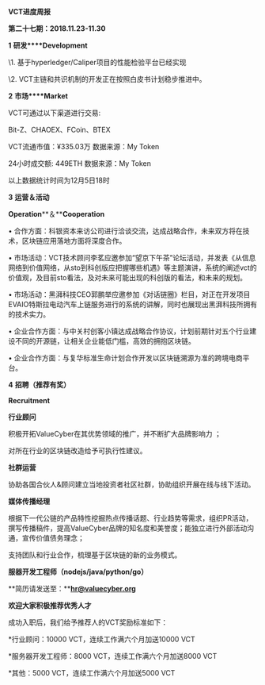  **VCT进度周报**

**第二十七期：2018.11.23-11.30**

 

**1**  **研发****Development** 

\1. 基于hyperledger/Caliper项目的性能检验平台已经实现

\2. VCT主链和共识机制的开发正在按照白皮书计划稳步推进中。

 

**2** **市场****Market**

VCT可通过以下渠道进行交易:

Bit-Z、CHAOEX、FCoin、BTEX

VCT流通市值：¥335.03万   数据来源：My Token

24小时成交额: 449ETH   数据来源：My Token  

以上数据统计时间为12月5日18时

 

**3** **运营＆活动**

**Operation****＆****Cooperation**

• 合作方面：科银资本来访公司进行洽谈交流，达成战略合作，未来双方将在技术，区块链应用落地方面将深度合作。

• 市场活动：VCT技术顾问李茗应邀参加“望京下午茶”论坛活动，并发表《从信息网络到价值网络，从sto到科创版应把握哪些机遇》等主题演讲，系统的阐述vct的价值观，及目前sto看法，及对未来可能出现的科创版的看法，和未来的规划。

• 市场活动：黑湃科技CEO郭鹏举应邀参加《对话链圈》栏目，对正在开发项目EVAIO特斯拉电动汽车上链服务进行的系统的讲解，同时也展现出黑湃科技所拥有的技术实力。

• 企业合作方面：与中关村创客小镇达成战略合作协议，计划前期针对五个行业建设不同的开源链，让相关企业能低门槛，高效的拥抱区块链。

• 企业合作方面：与复华标准生命计划合作开发以区块链溯源为准的跨境电商平台。

**4** **招聘（推荐有奖）**

**Recruitment**

**行业顾问**

积极开拓ValueCyber在其优势领域的推广，并不断扩大品牌影响力 ；

对所在行业的区块链改造给予可执行性建议。

**社群运营**

协助各国合伙人&顾问建立当地投资者社区社群，协助组织开展在线与线下活动。

**媒体传播经理**

根据下一代公链的产品特性挖掘热点传播话题、行业趋势等需求，组织PR活动，撰写传播稿件，提高ValueCyber品牌的知名度和美誉度；能独立进行外部活动沟通，宣传价值债务理念；

支持团队和行业合作，梳理基于区块链的新的业务模式。

**服器开发工程师（****nodejs/java/python/go****）**

**简历请发送至：****hr@valuecyber.org**

**欢迎大家积极推荐优秀人才**

成功入职后，我们给予推荐人的VCT奖励标准如下：

*行业顾问：10000 VCT，连续工作满六个月加送10000 VCT

*服务器开发工程师：8000 VCT，连续工作满六个月加送8000 VCT

*其他：5000 VCT，连续工作满六个月加送5000 VCT